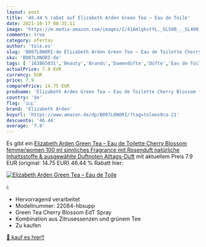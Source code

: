 ```yaml
---
layout: post
title: '46.44 % rabat auf Elizabeth Arden Green Tea – Eau de Toile'
date: 2021-10-17 00:35:11
image: 'https://m.media-amazon.com/images/I/41AmlgkvtYL._SL500_._SL400_.jpg'
comments: true
category: ofertas
author: 'tole.es'
slug: 'B007L0NORI-de Elizabeth Arden Green Tea – Eau de Toilette Cherry Blossom...'
sku: 'B007L0NORI-de'
tags: [ '163865031','Beauty','Brands','Damendüfte','Düfte','Eau de Toilette für Damen','Female','Gender','Produkte','elizabeth arden', ]
actualPrice: 7.9 EUR
currency: EUR
price: 7.9
comparePrice: 14.75 EUR
prodname: 'Elizabeth Arden Green Tea – Eau de Toilette Cherry Blossom femme/women  100 ml  sinnliches Fragrance mit Rosenduft  natürliche Inhaltsstoffe & ausgewählte Duftnoten  Alltags-Duft'
country: 'de'
flag: '🇩🇪'
brand: 'Elizabeth Arden'
buyurl: 'https://www.amazon.de/dp/B007L0NORI/?tag=tolees0ca-21'
descuento: '46.44'
average: '7.9'
---
```


Es gibt ein [Elizabeth Arden Green Tea – Eau de Toilette Cherry Blossom femme/women  100 ml  sinnliches Fragrance mit Rosenduft  natürliche Inhaltsstoffe & ausgewählte Duftnoten  Alltags-Duft](https://www.amazon.de/dp/B007L0NORI/?tag=tolees0ca-21) mit aktuellem Preis 7.9 EUR (original: 14.75 EUR) 46.44 % Rabatt hier:

[![Elizabeth Arden Green Tea – Eau de Toile](https://m.media-amazon.com/images/I/41AmlgkvtYL._SL500_._SL400_.jpg)](https://www.amazon.de/dp/B007L0NORI/?tag=tolees0ca-21)

ℹ️:

- Hervorragend verarbeitet
- Modellnummer: 22084-hbsupp
- Green Tea Cherry Blossom EdT Spray
- Kombination aus Zitrusessenzen und grünem Tee
- Zu kaufen

[🛒 kauf es hier!!](https://www.amazon.de/dp/B007L0NORI/?tag=tolees0ca-21)

